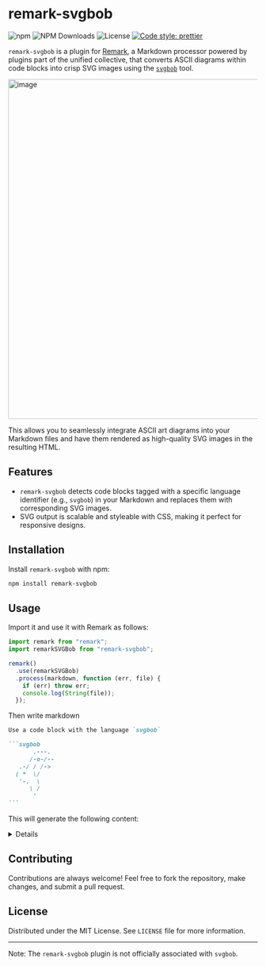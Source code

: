 # remark-svgbob

![npm](https://img.shields.io/npm/v/remark-svgbob)
![NPM Downloads](https://img.shields.io/npm/dm/remark-svgbob)
![License](https://img.shields.io/npm/l/remark-svgbob)
[![Code style: prettier](https://img.shields.io/badge/code_style-prettier-ff69b4.svg)](https://github.com/prettier/prettier)

`remark-svgbob` is a plugin for [Remark](https://github.com/remarkjs/remark), a Markdown processor
powered by plugins part of the unified collective, that converts ASCII diagrams within code blocks
into crisp SVG images using the [`svgbob`](https://github.com/ivanceras/svgbob) tool.

<img width="685" alt="image" src="https://github.com/kdheepak/remark-svgbob/assets/1813121/ad7b6d47-3063-45f0-a2c7-d6ff00a7b97a">

This allows you to seamlessly integrate ASCII art diagrams into your Markdown files and have them
rendered as high-quality SVG images in the resulting HTML.

## Features

- `remark-svgbob` detects code blocks tagged with a specific language identifier (e.g., `svgbob`) in
  your Markdown and replaces them with corresponding SVG images.
- SVG output is scalable and styleable with CSS, making it perfect for responsive designs.

## Installation

Install `remark-svgbob` with npm:

```bash
npm install remark-svgbob
```

## Usage

Import it and use it with Remark as follows:

```js
import remark from "remark";
import remarkSVGBob from "remark-svgbob";

remark()
  .use(remarkSVGBob)
  .process(markdown, function (err, file) {
    if (err) throw err;
    console.log(String(file));
  });
```

Then write markdown 

````markdown
Use a code block with the language `svgbob`

```svgbob
       .---.
      /-o-/--
   .-/ / /->
  ( *  \/
   '-.  \
      \ /
       '
```
````

This will generate the following content:

<details>
  
```markdown
Use a code block with the language `svgbob`

<span><svg xmlns="http://www.w3.org/2000/svg" width="136" height="112">
    <style>
        line, path, circle, rect, polygon{stroke:black;stroke-width:2;stroke-opacity:1;fill-opacity:1;stroke-linecap:round;stroke-linejoin:miter;}text{font-family:Iosevka Fixed, monospace;font-size:14px;}rect.backdrop{stroke:none;fill:transparent;}.broken{stroke-dasharray:8;}.filled{fill:black;}.bg_filled{fill:transparent;}.nofill{fill:transparent;}.end_marked_arrow{marker-end:url(#arrow);}.start_marked_arrow{marker-start:url(#arrow);}.end_marked_diamond{marker-end:url(#diamond);}.start_marked_diamond{marker-start:url(#diamond);}.end_marked_circle{marker-end:url(#circle);}.start_marked_circle{marker-start:url(#circle);}.end_marked_open_circle{marker-end:url(#open_circle);}.start_marked_open_circle{marker-start:url(#open_circle);}.end_marked_big_open_circle{marker-end:url(#big_open_circle);}.start_marked_big_open_circle{marker-start:url(#big_open_circle);}
        <!--separator-->

    </style>
    <defs>
        <marker id="arrow" viewBox="-2 -2 8 8" refX="4" refY="2" markerWidth="7" markerHeight="7" orient="auto-start-reverse">
            <polygon points="0,0 0,4 4,2 0,0"></polygon>
        </marker>
        <marker id="diamond" viewBox="-2 -2 8 8" refX="4" refY="2" markerWidth="7" markerHeight="7" orient="auto-start-reverse">
            <polygon points="0,2 2,0 4,2 2,4 0,2"></polygon>
        </marker>
        <marker id="circle" viewBox="0 0 8 8" refX="4" refY="4" markerWidth="7" markerHeight="7" orient="auto-start-reverse">
            <circle cx="4" cy="4" r="2" class="filled"></circle>
        </marker>
        <marker id="open_circle" viewBox="0 0 8 8" refX="4" refY="4" markerWidth="7" markerHeight="7" orient="auto-start-reverse">
            <circle cx="4" cy="4" r="2" class="bg_filled"></circle>
        </marker>
        <marker id="big_open_circle" viewBox="0 0 8 8" refX="4" refY="4" markerWidth="7" markerHeight="7" orient="auto-start-reverse">
            <circle cx="4" cy="4" r="3" class="bg_filled"></circle>
        </marker>
    </defs>
    <rect class="backdrop" x="0" y="0" width="136" height="112"></rect>
    <circle cx="68" cy="24" r="3" class="nofill"></circle>
    <line x1="66" y1="28" x2="56" y2="48" class="solid"></line>
    <line x1="72" y1="24" x2="104" y2="24" class="solid"></line>
    <circle cx="36" cy="56" r="3" class="filled"></circle>
    <line x1="64" y1="48" x2="56" y2="64" class="solid"></line>
    <text x="42" y="76" >.</text>
    <line x1="128" y1="64" x2="120" y2="80" class="solid"></line>
    <text x="58" y="92" >&#39;</text>
    <g>
        <path d="M 64,8 A 8,8 0,0,0 58,12" class="nofill"></path>
        <line x1="58" y1="12" x2="38" y2="52" class="solid"></line>
        <line x1="64" y1="8" x2="88" y2="8" class="solid"></line>
        <path d="M 88,8 A 3,3 0,0,1 90,12" class="nofill"></path>
        <line x1="90" y1="12" x2="72" y2="48" class="solid"></line>
        <line x1="52" y1="24" x2="64" y2="24" class="solid"></line>
        <line x1="76" y1="40" x2="88" y2="40" class="solid"></line>
        <polygon points="88,36 96,40 88,44" class="filled"></polygon>
        <path d="M 32,40 A 8,8 0,0,0 26,44" class="nofill"></path>
        <line x1="26" y1="44" x2="24" y2="48" class="solid"></line>
        <line x1="32" y1="40" x2="44" y2="40" class="solid"></line>
        <path d="M 24,48 A 16,16 0,0,0 24,64" class="nofill"></path>
        <line x1="24" y1="64" x2="26" y2="68" class="solid"></line>
        <path d="M 26,68 A 8,8 0,0,0 32,72" class="nofill"></path>
        <line x1="32" y1="72" x2="40" y2="72" class="solid"></line>
    </g>
</svg></span>
```

</details>

## Contributing

Contributions are always welcome! Feel free to fork the repository, make changes, and submit a pull
request.

## License

Distributed under the MIT License. See `LICENSE` file for more information.

---

Note: The `remark-svgbob` plugin is not officially associated with `svgbob`.
